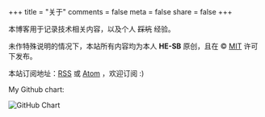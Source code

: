 +++
title = "关于"
comments = false
meta = false
share = false
+++

本博客用于记录技术相关内容，以及个人 ~~踩坑~~ 经验。

未作特殊说明的情况下，本站所有内容均为本人 **HE-SB** 原创，且在 &copy; [MIT](/license.txt) 许可下发布。

本站订阅地址：[RSS](/rss.xml) 或 [Atom](/atom.xml) ，欢迎订阅 :)

My Github chart: 

![GitHub Chart](https://ghchart.rshah.org/he-sb)